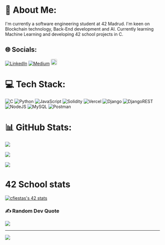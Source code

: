  

# 💫 About Me:
I'm currently a software engineering student at 42 Madrud. I'm keen on Blockchain technology, Back-End development and AI. Currently learning Machine Learning and developing 42 school projects in C.


## 🌐 Socials:
[![LinkedIn](https://img.shields.io/badge/LinkedIn-%230077B5.svg?logo=linkedin&logoColor=white)](https://linkedin.com/in/carlosfiestas) [![Medium](https://img.shields.io/badge/Medium-12100E?logo=medium&logoColor=white)](https://medium.com/@carlosfiestas) 
<a href="https://profile.intra.42.fr/users/cfiestas" rel="nofollow">
	<img src="https://camo.githubusercontent.com/8a008c77daec47babe100b68f3e37121c4a3813c7f8535ed15fa48d6d4cde076/68747470733a2f2f696d672e736869656c64732e696f2f62616467652f496e7472612d3030303030303f7374796c653d666f722d7468652d6261646765266c6f676f3d3432266c6f676f436f6c6f723d7768697465" alt="IntraProfile" data-canonical-src="https://img.shields.io/badge/Intra-000000?style=for-the-badge&amp;logo=42&amp;logoColor=white" style="height: 20px; border-radius: 3px!important;">
</a>

# 💻 Tech Stack:
![C](https://img.shields.io/badge/c-%2300599C.svg?style=for-the-badge&logo=c&logoColor=white) ![Python](https://img.shields.io/badge/python-3670A0?style=for-the-badge&logo=python&logoColor=ffdd54) ![JavaScript](https://img.shields.io/badge/javascript-%23323330.svg?style=for-the-badge&logo=javascript&logoColor=%23F7DF1E) ![Solidity](https://img.shields.io/badge/Solidity-%23363636.svg?style=for-the-badge&logo=solidity&logoColor=white) ![Vercel](https://img.shields.io/badge/vercel-%23000000.svg?style=for-the-badge&logo=vercel&logoColor=white) ![Django](https://img.shields.io/badge/django-%23092E20.svg?style=for-the-badge&logo=django&logoColor=white) ![DjangoREST](https://img.shields.io/badge/DJANGO-REST-ff1709?style=for-the-badge&logo=django&logoColor=white&color=ff1709&labelColor=gray) ![NodeJS](https://img.shields.io/badge/node.js-6DA55F?style=for-the-badge&logo=node.js&logoColor=white) ![MySQL](https://img.shields.io/badge/mysql-%2300f.svg?style=for-the-badge&logo=mysql&logoColor=white) ![Postman](https://img.shields.io/badge/Postman-FF6C37?style=for-the-badge&logo=postman&logoColor=white)
# 📊 GitHub Stats:
![](https://github-readme-stats.vercel.app/api?username=cfiestas6&theme=tokyonight&hide_border=true&include_all_commits=true&count_private=true)<br/>
<br/>
![](https://github-readme-streak-stats.herokuapp.com/?user=cfiestas6&theme=tokyonight&hide_border=true)<br/>
<br/>
![](https://github-readme-stats.vercel.app/api/top-langs/?username=cfiestas6&theme=tokyonight&hide_border=true&include_all_commits=true&count_private=true&layout=compact)

# 42 School stats
[![cfiestas's 42 stats](https://badge42.vercel.app/api/v2/cldzza58s02360fl6r9k2j26c/stats?cursusId=21&coalitionId=65)](https://github.com/JaeSeoKim/badge42)

### ✍️ Random Dev Quote
![](https://quotes-github-readme.vercel.app/api?type=horizontal&theme=tokyonight)

---
[![](https://visitcount.itsvg.in/api?id=cfiestas6&icon=0&color=5)](https://visitcount.itsvg.in)

